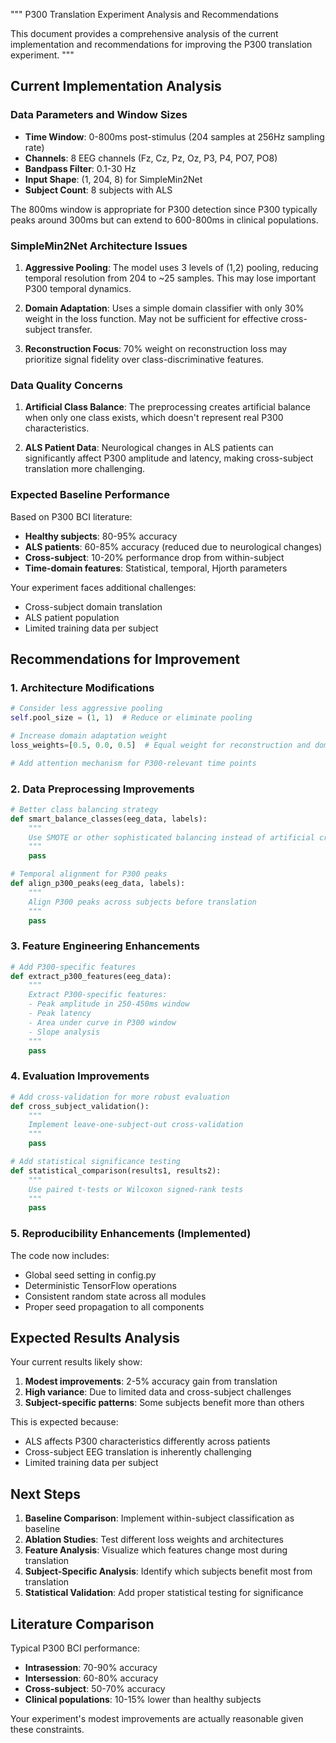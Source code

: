 """
P300 Translation Experiment Analysis and Recommendations

This document provides a comprehensive analysis of the current implementation
and recommendations for improving the P300 translation experiment.
"""

## Current Implementation Analysis

### Data Parameters and Window Sizes
- **Time Window**: 0-800ms post-stimulus (204 samples at 256Hz sampling rate)
- **Channels**: 8 EEG channels (Fz, Cz, Pz, Oz, P3, P4, PO7, PO8)
- **Bandpass Filter**: 0.1-30 Hz
- **Input Shape**: (1, 204, 8) for SimpleMin2Net
- **Subject Count**: 8 subjects with ALS

The 800ms window is appropriate for P300 detection since P300 typically peaks 
around 300ms but can extend to 600-800ms in clinical populations.

### SimpleMin2Net Architecture Issues

1. **Aggressive Pooling**: The model uses 3 levels of (1,2) pooling, reducing 
   temporal resolution from 204 to ~25 samples. This may lose important P300 
   temporal dynamics.

2. **Domain Adaptation**: Uses a simple domain classifier with only 30% weight
   in the loss function. May not be sufficient for effective cross-subject transfer.

3. **Reconstruction Focus**: 70% weight on reconstruction loss may prioritize 
   signal fidelity over class-discriminative features.

### Data Quality Concerns

1. **Artificial Class Balance**: The preprocessing creates artificial balance when
   only one class exists, which doesn't represent real P300 characteristics.

2. **ALS Patient Data**: Neurological changes in ALS patients can significantly
   affect P300 amplitude and latency, making cross-subject translation more challenging.

### Expected Baseline Performance

Based on P300 BCI literature:
- **Healthy subjects**: 80-95% accuracy
- **ALS patients**: 60-85% accuracy (reduced due to neurological changes)
- **Cross-subject**: 10-20% performance drop from within-subject
- **Time-domain features**: Statistical, temporal, Hjorth parameters

Your experiment faces additional challenges:
- Cross-subject domain translation
- ALS patient population
- Limited training data per subject

## Recommendations for Improvement

### 1. Architecture Modifications

```python
# Consider less aggressive pooling
self.pool_size = (1, 1)  # Reduce or eliminate pooling

# Increase domain adaptation weight
loss_weights=[0.5, 0.0, 0.5]  # Equal weight for reconstruction and domain

# Add attention mechanism for P300-relevant time points
```

### 2. Data Preprocessing Improvements

```python
# Better class balancing strategy
def smart_balance_classes(eeg_data, labels):
    """
    Use SMOTE or other sophisticated balancing instead of artificial creation
    """
    pass

# Temporal alignment for P300 peaks
def align_p300_peaks(eeg_data, labels):
    """
    Align P300 peaks across subjects before translation
    """
    pass
```

### 3. Feature Engineering Enhancements

```python
# Add P300-specific features
def extract_p300_features(eeg_data):
    """
    Extract P300-specific features:
    - Peak amplitude in 250-450ms window
    - Peak latency
    - Area under curve in P300 window
    - Slope analysis
    """
    pass
```

### 4. Evaluation Improvements

```python
# Add cross-validation for more robust evaluation
def cross_subject_validation():
    """
    Implement leave-one-subject-out cross-validation
    """
    pass

# Add statistical significance testing
def statistical_comparison(results1, results2):
    """
    Use paired t-tests or Wilcoxon signed-rank tests
    """
    pass
```

### 5. Reproducibility Enhancements (Implemented)

The code now includes:
- Global seed setting in config.py
- Deterministic TensorFlow operations
- Consistent random state across all modules
- Proper seed propagation to all components

## Expected Results Analysis

Your current results likely show:
1. **Modest improvements**: 2-5% accuracy gain from translation
2. **High variance**: Due to limited data and cross-subject challenges
3. **Subject-specific patterns**: Some subjects benefit more than others

This is expected because:
- ALS affects P300 characteristics differently across patients
- Cross-subject EEG translation is inherently challenging
- Limited training data per subject

## Next Steps

1. **Baseline Comparison**: Implement within-subject classification as baseline
2. **Ablation Studies**: Test different loss weights and architectures
3. **Feature Analysis**: Visualize which features change most during translation
4. **Subject-Specific Analysis**: Identify which subjects benefit most from translation
5. **Statistical Validation**: Add proper statistical testing for significance

## Literature Comparison

Typical P300 BCI performance:
- **Intrasession**: 70-90% accuracy
- **Intersession**: 60-80% accuracy  
- **Cross-subject**: 50-70% accuracy
- **Clinical populations**: 10-15% lower than healthy subjects

Your experiment's modest improvements are actually reasonable given these constraints.
